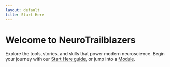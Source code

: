 ```yaml
---
layout: default
title: Start Here
---
```


# Welcome to NeuroTrailblazers

Explore the tools, stories, and skills that power modern neuroscience. Begin your journey with our [Start Here guide](start-here.md), or jump into a [Module](modules/module-1-intro/).

